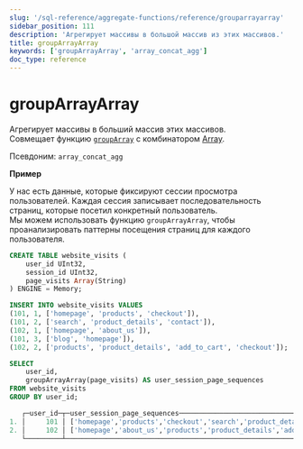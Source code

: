 ```yaml
---
slug: '/sql-reference/aggregate-functions/reference/grouparrayarray'
sidebar_position: 111
description: 'Агрегирует массивы в большой массив из этих массивов.'
title: groupArrayArray
keywords: ['groupArrayArray', 'array_concat_agg']
doc_type: reference
---
```

# groupArrayArray

Агрегирует массивы в больший массив этих массивов.  
Совмещает функцию [`groupArray`](/sql-reference/aggregate-functions/reference/grouparray) с комбинатором [Array](/sql-reference/aggregate-functions/combinators#-array).

Псевдоним: `array_concat_agg`

**Пример**

У нас есть данные, которые фиксируют сессии просмотра пользователей. Каждая сессия записывает последовательность страниц, которые посетил конкретный пользователь.  
Мы можем использовать функцию `groupArrayArray`, чтобы проанализировать паттерны посещения страниц для каждого пользователя.

```sql title="Setup"
CREATE TABLE website_visits (
    user_id UInt32,
    session_id UInt32,
    page_visits Array(String)
) ENGINE = Memory;

INSERT INTO website_visits VALUES
(101, 1, ['homepage', 'products', 'checkout']),
(101, 2, ['search', 'product_details', 'contact']),
(102, 1, ['homepage', 'about_us']),
(101, 3, ['blog', 'homepage']),
(102, 2, ['products', 'product_details', 'add_to_cart', 'checkout']);
```

```sql title="Query"
SELECT
    user_id,
    groupArrayArray(page_visits) AS user_session_page_sequences
FROM website_visits
GROUP BY user_id;
```

```sql title="Response"
   ┌─user_id─┬─user_session_page_sequences───────────────────────────────────────────────────────────────┐
1. │     101 │ ['homepage','products','checkout','search','product_details','contact','blog','homepage'] │
2. │     102 │ ['homepage','about_us','products','product_details','add_to_cart','checkout']             │
   └─────────┴───────────────────────────────────────────────────────────────────────────────────────────┘
```